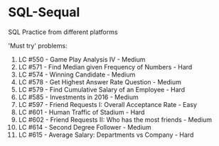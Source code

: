 # SQL-Sequal
SQL Practice from different platforms

'Must try' problems:  
1. LC #550 - Game Play Analysis IV - Medium
2. LC #571 - Find Median given Frequency of Numbers - Hard
3. LC #574 - Winning Candidate - Medium
4. LC #578 - Get Highest Answer Rate Question - Medium
5. LC #579 - Find Cumulative Salary of an Employee - Hard
6. LC #585 - Investments in 2016 - Medium
7. LC #597 - Friend Requests I: Overall Acceptance Rate - Easy
8. LC #601 - Human Traffic of Stadium - Hard
9. LC #602 - Friend Requests II: Who has the most friends - Medium
10. LC #614 - Second Degree Follower - Medium
11. LC #615 - Average Salary: Departments vs Company - Hard

